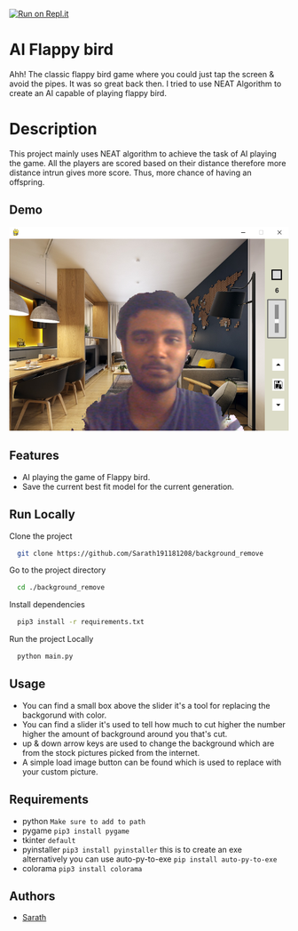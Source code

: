 [![Run on Repl.it](https://repl.it/badge/github/Sarath191181208/background_remove)](https://repl.it/github/Sarath191181208/background_remove)

# AI Flappy bird

Ahh! The classic flappy bird game where you could just tap the screen & avoid the pipes. It was so great back then. I tried to use NEAT Algorithm to create an AI capable of playing flappy bird.

# Description

This project mainly uses NEAT algorithm to achieve the task of AI playing the game. All the players are scored based on their distance therefore more distance intrun gives more score. Thus, more chance of having an offspring.

## Demo

![Image](https://github.com/Sarath191181208/background_remove/blob/master/images/Screenshot.png)

## Features

- AI playing the game of Flappy bird.
- Save the current best fit model for the current generation.

## Run Locally

Clone the project

```bash
  git clone https://github.com/Sarath191181208/background_remove
```

Go to the project directory

```bash
  cd ./background_remove
```

Install dependencies

```bash
  pip3 install -r requirements.txt
```

Run the project Locally

```bash
  python main.py
```

## Usage

- You can find a small box above the slider it's a tool for replacing the backgorund with color.
- You can find a slider it's used to tell how much to cut higher the number higher the amount of background around you that's cut.
- up & down arrow keys are used to change the background which are from the stock pictures picked from the internet.
- A simple load image button can be found which is used to replace with your custom picture.

## Requirements

- python `Make sure to add to path`
- pygame `pip3 install pygame`
- tkinter `default`
- pyinstaller `pip3 install pyinstaller` this is to create an exe alternatively you can use auto-py-to-exe `pip install auto-py-to-exe`
- colorama `pip3 install colorama`

## Authors

- [Sarath](https://www.github.com/https://github.com/Sarath191181208)
